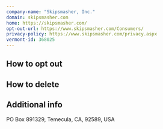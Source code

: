 ```yaml
---
company-name: "Skipsmasher, Inc."
domain: skipsmasher.com
home: https://skipsmasher.com/
opt-out-url: https://www.skipsmasher.com/Consumers/
privacy-policy: https://www.skipsmasher.com/privacy.aspx
vermont-id: 368025
---
```

## How to opt out




## How to delete




## Additional info




PO Box 891329, Temecula, CA, 92589, USA













